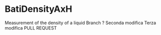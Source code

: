 # BatiDensityAxH
Measurement of the density of a liquid
Branch ?
Seconda modifica
Terza modifica
PULL REQUEST
